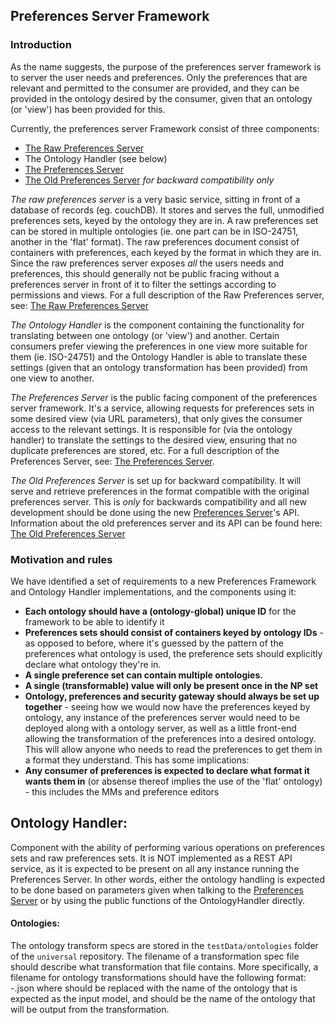 ## Preferences Server Framework

### Introduction
As the name suggests, the purpose of the preferences server framework is to server the user needs and preferences. Only the preferences that are relevant and permitted to the consumer are provided, and they can be provided in the ontology desired by the consumer, given that an ontology (or 'view') has been provided for this.

Currently, the preferences server Framework consist of three components:
* [The Raw Preferences Server](RawPreferencesServer.md)
* The Ontology Handler (see below)
* [The Preferences Server](PreferencesServer.md)
* [The Old Preferences Server](OldPreferencesServer.md) _for backward compatibility only_

_The raw preferences server_ is a very basic service, sitting in front of a database of records (eg. couchDB). It stores and serves the full, unmodified preferences sets, keyed by the ontology they are in. A raw preferences set can be stored in multiple ontologies (ie. one part can be in ISO-24751, another in the 'flat' format). The raw preferences document consist of containers with preferences, each keyed by the format in which they are in. Since the raw preferences server exposes _all_ the users needs and preferences, this should generally not be public fracing without a preferences server in front of it to filter the settings according to permissions and views. For a full description of the Raw Preferences server, see: [The Raw Preferences Server](RawPreferencesServer.md)

_The Ontology Handler_ is the component containing the functionality for translating between one ontology (or 'view') and another. Certain consumers prefer viewing the preferences in one view more suitable for them (ie. ISO-24751) and the Ontology Handler is able to translate these settings (given that an ontology transformation has been provided) from one view to another.

_The Preferences Server_ is the public facing component of the preferences server framework. It's a service, allowing requests for preferences sets in some desired view (via URL parameters), that only gives the consumer access to the relevant settings. It is responsible for (via the ontology handler) to translate the settings to the desired view, ensuring that no duplicate preferences are stored, etc. For a full description of the Preferences Server, see: [The Preferences Server](PreferencesServer.md).

_The Old Preferences Server_ is set up for backward compatibility. It will serve and retrieve preferences in the format compatible with the original preferences server. This is _only_ for backwards compatibility and all new development should be done using the new [Preferences Server](PreferencesServer.md)'s API. Information about the old preferences server and its API can be found here: [The Old Preferences Server](OldPreferencesServer.md)

### Motivation and rules

We have identified a set of requirements to a new Preferences Framework and Ontology Handler implementations, and the components using it:

* **Each ontology should have a (ontology-global) unique ID** for the framework to be able to identify it
* **Preferences sets should consist of containers keyed by ontology IDs** - as opposed to before, where it's guessed by the pattern of the preferences what ontology is used, the preference sets should explicitly declare what ontology they're in.
* **A single preference set can contain multiple ontologies.**
* **A single (transformable) value will only be present once in the NP set**
* **Ontology, preferences and security gateway should always be set up together** - seeing how we would now have the preferences keyed by ontology, any instance of the preferences server would need to be deployed along with a ontology server, as well as a little front-end allowing the transformation of the preferences into a desired ontology. This will allow anyone who needs to read the preferences to get them in a format they understand. This has some implications:
* **Any consumer of preferences is expected to declare what format it wants them in** (or absense thereof implies the use of the 'flat' ontology) - this includes the MMs and preference editors


## Ontology Handler:

Component with the ability of performing various operations on preferences sets and raw preferences sets. It is NOT implemented as a REST API service, as it is expected to be present on all any instance running the Preferences Server. In other words, either the ontology handling is expected to be done based on parameters given when talking to the [Preferences Server](PreferencesServer.md) or by using the public functions of the OntologyHandler directly.

#### Ontologies:
The ontology transform specs are stored in the `testData/ontologies` folder of the `universal` repository. The filename of a transformation spec file should describe what transformation that file contains. More specifically, a filename for ontology transformations should have the following format: <from>-<to>.json where <from> should be replaced with the name of the ontology that is expected as the input model, and <to> should be the name of the ontology that will be output from the transformation.





